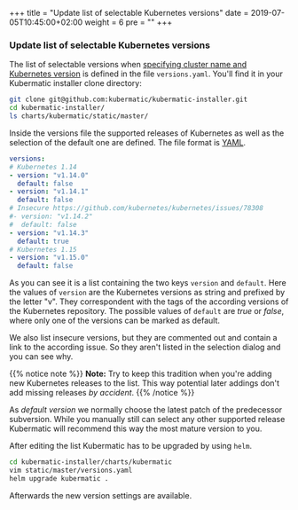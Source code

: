 +++
title = "Update list of selectable Kubernetes versions"
date = 2019-07-05T10:45:00+02:00
weight = 6
pre = "<b></b>"
+++

### Update list of selectable Kubernetes versions

The list of selectable versions when [specifying cluster name and Kubernetes version](/getting_started/create_cluster/#step-2-specify-the-cluster-name-and-kubernetes-version) is defined in the file
`versions.yaml`. You'll find it in your Kubermatic installer clone directory:

```bash
git clone git@github.com:kubermatic/kubermatic-installer.git
cd kubermatic-installer/
ls charts/kubermatic/static/master/
```

Inside the versions file the supported releases of Kubernetes as well as the selection of the default
one are defined. The file format is [YAML](https://yaml.org).

```yaml
versions:
# Kubernetes 1.14
- version: "v1.14.0"
  default: false
- version: "v1.14.1"
  default: false
# Insecure https://github.com/kubernetes/kubernetes/issues/78308
#- version: "v1.14.2"
#  default: false
- version: "v1.14.3"
  default: true
# Kubernetes 1.15
- version: "v1.15.0"
  default: false
```

As you can see it is a list containing the two keys `version` and `default`. Here the values of
`version` are the Kubernetes versions as string and prefixed by the letter "v". They correspondent
with the tags of the according versions of the Kubernetes repository. The possible values of `default`
are *true* or *false*, where only one of the versions can be marked as default.

We also list insecure versions, but they are commented out and contain a link to the according issue.
So they aren't listed in the selection dialog and you can see why.

{{% notice note %}}
**Note:** Try to keep this tradition when you're adding new Kubernetes releases to the list. This
way potential later addings don't add missing releases *by accident*.
{{% /notice %}}

As *default version* we normally choose the latest patch of the predecessor subversion. While you
manually still can select any other supported release Kubermatic will recommend this way the most
mature version to you.

After editing the list Kubermatic has to be upgraded by using `helm`.

```bash
cd kubermatic-installer/charts/kubermatic
vim static/master/versions.yaml
helm upgrade kubermatic .
```

Afterwards the new version settings are available.
